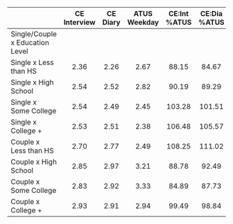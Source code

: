 
|                      | CE<br>Interview |  CE<br>Diary | ATUS<br>Weekday | CE:Int<br>%ATUS | CE:Dia<br>%ATUS |
| -------------------- | :----------: | :----------: | :----------: | :----------: | :----------: |
| Single/Couple x Education Level |              |              |              |              |              |
| Single x Less than HS |         2.36 |         2.26 |         2.67 |        88.15 |        84.67 |
| Single x High School |         2.54 |         2.52 |         2.82 |        90.19 |        89.29 |
| Single x Some College |         2.54 |         2.49 |         2.45 |       103.28 |       101.51 |
| Single x College +   |         2.53 |         2.51 |         2.38 |       106.48 |       105.57 |
| Couple x Less than HS |         2.70 |         2.77 |         2.49 |       108.25 |       111.02 |
| Couple x High School |         2.85 |         2.97 |         3.21 |        88.78 |        92.49 |
| Couple x Some College |         2.83 |         2.92 |         3.33 |        84.89 |        87.73 |
| Couple x College +   |         2.93 |         2.91 |         2.94 |        99.49 |        98.84 |

